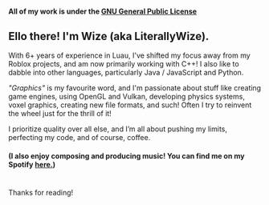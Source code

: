 #### All of my work is under the [GNU General Public License](https://www.gnu.org/licenses/gpl-3.0.en.html)
## Ello there! I'm Wize (aka LiterallyWize).

With 6+ years of experience in Luau, I've shifted my focus away from my Roblox projects, and am now primarily working with C++! I also like to dabble into other languages, particularly Java / JavaScript and Python.

_"Graphics"_ is my favourite word, and I'm passionate about stuff like creating game engines, using OpenGL and Vulkan, developing physics systems, voxel graphics, creating new file formats, and such! 
Often I try to reinvent the wheel just for the thrill of it!

I prioritize quality over all else, and I’m all about pushing my limits, perfecting my code, and of course, coffee.

#### (I also enjoy composing and producing music! You can find me on my Spotify [here.](https://open.spotify.com/artist/3b3SM98HFVmOcE46DSgGwQ?si=012ddd67f52d4c43))
# 
Thanks for reading!
